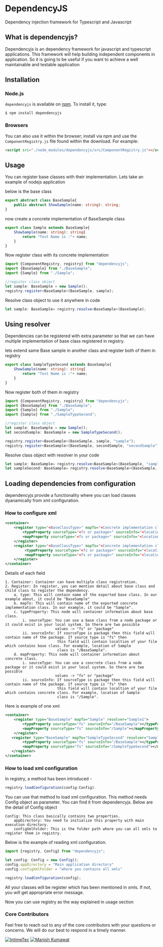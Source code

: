 # DependencyJS
Dependency injection framework for Typescript and Javascript

## What is dependencyjs?
Dependencyjs is an dependency framework for javascript and typescript applications. This framework will help building independent components in application. So it is going to be useful if you want to achieve a well maintainable and testable application

## Installation

### Node.js

`dependencyjs` is available on [npm](http://npmjs.org). To install it, type:

    $ npm install dependencyjs

### Browsers

You can also use it within the browser; install via npm and use the `ComponentRegistry.js` file found within the download. For example:

```html
<script src="./node_modules/dependencyjs/src/ComponentRegistry.js"></script>
```

## Usage

You can register base classes with their implementation. Lets take an example of nodejs application

below is the base class

```ts
export abstract class BaseSample{
    public abstract ShowSample(name: string): string;
}
```

now create a concrete implementation of BaseSample class

```ts
export class Sample extends BaseSample{
    ShowSample(name: string): string{
        return "Test Name is :"+ name;
    }
}
```

Now register class with its concrete implementation


```ts
import {ComponentRegistry, registry} from "dependencyjs";
import {BaseSample} from "./BaseSample";
import {Sample} from "./Sample";

//register class object
let sample: BaseSample = new Sample();
registry.register<BaseSample>(BaseSample, sample);
```

Resolve class object to use it anywhere in code
```ts
let sample: BaseSample= registry.resolve<BaseSample>(BaseSample);
```

## Using resolver

Dependencies can be registered with extra parameter so that we can have multiple implementation of base class registered
in registry.

lets extend same Base sample in another class and register both of them in registry


```ts
export class SampleTypeSecond extends BaseSample{
    ShowSample(name: string): string{
        return "Test Name is :"+ name;
    }
}
```

Now register both of them in registry


```ts
import {ComponentRegistry, registry} from "dependencyjs";
import {BaseSample} from "./BaseSample";
import {Sample} from "./Sample";
import {Sample} from "./SampleTypeSecond";

//register class object
let sample: BaseSample = new Sample();
let secondSample: BaseSample = new SampleTypeSecond();

registry.register<BaseSample>(BaseSample, sample, "sample");
registry.register<BaseSample>(BaseSample, secondSample, "secondSample");
```


Resolve class object with resolver in your code
```ts
let sample: BaseSample= registry.resolve<BaseSample>(BaseSample, "sample");
let sampleSecond: BaseSample= registry.resolve<BaseSample>(BaseSample, "secondSample");
```


## Loading dependencies from configuration

dependencyjs provide a functionality where you can load classes dyanamically from xml configuration.

### How to configure xml

```xml
<container>
    <register type="<BaseClassType>" mapTo="<Concrete implementation class name>" resolver="<any string to identify class>">
        <typeProperty sourceType="<fs or package>" sourceInfo="<location of file or package name>"></typeProperty>
        <mapProperty sourceType="<fs or package>" sourceInfo="<location of file or package name>"></mapProperty>
    </register>
    <register type="<BaseClassType>" mapTo="<Concrete implementation class name>" resolver="<any string to identify class>">
         <typeProperty sourceType="<fs or package>" sourceInfo="<location of file or package name>"></typeProperty>
         <mapProperty sourceType="<fs or package>" sourceInfo="<location of file or package name>"></mapProperty>
    </register>
</container>
```

Details of each field

    1. Container: Container can have multiple class registration.
    2. Register: In register, you can mention detail about base class and child class to register the dependency.
        a. type: This will contain name of the exported base class. In our example about, it could be "BaseSample"
        b. mapTo: This will contain name of the exported concrete implementation class. In our example, it could be "Sample".
        c. typeProperty: This node will container information about base class.
            i. sourceType: You can use a base class from a node package or it could exist in your local system. So there are two possible
                           values -> "fs" or "package"
            ii. sourceInfo: If sourceType is package then this field will contain name of the package. If source type is "fs" then
                            this field will contain localtion of your file which contains base class. For example, location of Sample
                            class is "/BaseSample".
        d. mapProperty: This node will container information about concrete class.
            i. sourceType: You can use a concrete class from a node package or it could exist in your local system. So there are two possible
                           values -> "fs" or "package"
            ii. sourceInfo: If sourceType is package then this field will contain name of the package. If source type is "fs" then
                            this field will contain localtion of your file which contains concrete class. For example, location of Sample
                            class is "/Sample".

Here is example of one xml

```xml
<container>
    <register type="BaseSample" mapTo="Sample" resolver="Sample1">
        <typeProperty sourceType="fs" sourceInfo="/BaseSample"></typeProperty>
        <mapProperty sourceType="fs" sourceInfo="/Sample"></mapProperty>
    </register>
   <register type="BaseSample" mapTo="SampleTypeSecond" resolver="Sample2">
        <typeProperty sourceType="fs" sourceInfo="/BaseSample"></typeProperty>
        <mapProperty sourceType="fs" sourceInfo="/SampleTypeSecond"></mapProperty>
   </register>
</container>
```

### How to load xml configuration

In registry, a method has been introduced -

```ts
registry.loadConfiguration(config:Config).
 ```

You can use that method to load xml configuration. This method needs Config object as parameter. You can find it
from dependencyjs. Below are the detail of Config object

    Config: This class basically contains two properties.
        appDirectory: You need to initialize this property with main execution directory.
        configXmlFolder: This is the folder path where you can all xmls to register them in registry.

Below is the example of reading xml configuration.
```ts
import {registry, Config} from "dependencyjs";

let config: Config = new Config();
config.appDirectory = "Main application directory"
config.configXmlFolder = "where you contains all xmls"

registry.loadConfiguration(config);
```

All your classes will be register which has been mentioned in xmls. If not, you will get appropriate error message.

Now you can use registry as the way explained in usage section

### Core Contributors

Feel free to reach out to any of the core contributors with your questions or
concerns. We will do our best to respond in a timely manner.

[![IntimeTec](https://github.com/InTimeTecGitHub/)](https://github.com/InTimeTecGitHub/)
[![Manish Kumawat](https://github.com/ManishKumawat)](https://github.com/ManishKumawat)
